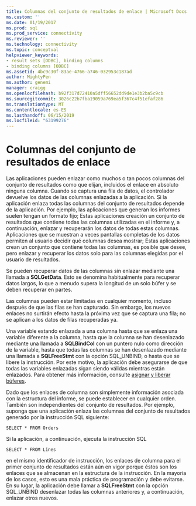 ```yaml
---
title: Columnas del conjunto de resultados de enlace | Microsoft Docs
ms.custom: ''
ms.date: 01/19/2017
ms.prod: sql
ms.prod_service: connectivity
ms.reviewer: ''
ms.technology: connectivity
ms.topic: conceptual
helpviewer_keywords:
- result sets [ODBC], binding columns
- binding columns [ODBC]
ms.assetid: 4bc9c30f-83ae-4766-a746-032953c187ad
author: MightyPen
ms.author: genemi
manager: craigg
ms.openlocfilehash: b92f317d72410a5dff56652dd9de1e3b2ba5c9cb
ms.sourcegitcommit: 3026c22b7fba19059a769ea5f367c4f51efaf286
ms.translationtype: MT
ms.contentlocale: es-ES
ms.lasthandoff: 06/15/2019
ms.locfileid: "63199276"
---
```

# <a name="binding-result-set-columns"></a>Columnas del conjunto de resultados de enlace
Las aplicaciones pueden enlazar como muchos o tan pocos columnas del conjunto de resultados como que elijan, incluidos el enlace en absoluto ninguna columna. Cuando se captura una fila de datos, el controlador devuelve los datos de las columnas enlazadas a la aplicación. Si la aplicación enlaza todas las columnas del conjunto de resultados depende de la aplicación. Por ejemplo, las aplicaciones que generan los informes suelen tengan un formato fijo; Estas aplicaciones creación un conjunto de resultados que contiene todas las columnas utilizadas en el informe y, a continuación, enlazar y recuperarán los datos de todas estas columnas. Aplicaciones que se muestran a veces pantallas completas de los datos permiten al usuario decidir qué columnas desea mostrar; Estas aplicaciones crean un conjunto que contiene todas las columnas, es posible que desee, pero enlazar y recuperar los datos solo para las columnas elegidas por el usuario de resultados.  
  
 Se pueden recuperar datos de las columnas sin enlazar mediante una llamada a **SQLGetData**. Esto se denomina habitualmente para recuperar datos largos, lo que a menudo supera la longitud de un solo búfer y se deben recuperar en partes.  
  
 Las columnas pueden estar limitadas en cualquier momento, incluso después de que las filas se han capturado. Sin embargo, los nuevos enlaces no surtirán efecto hasta la próxima vez que se captura una fila; no se aplican a los datos de filas recuperadas ya.  
  
 Una variable estando enlazada a una columna hasta que se enlaza una variable diferente a la columna, hasta que la columna se han desenlazado mediante una llamada a **SQLBindCol** con un puntero nulo como dirección de la variable, hasta que todas las columnas se han desenlazado mediante una llamada a **SQLFreeStmt** con la opción SQL_UNBIND, o hasta que se libere la instrucción. Por este motivo, la aplicación debe asegurarse de que todas las variables enlazadas sigan siendo válidas mientras están enlazados. Para obtener más información, consulte [asignar y liberar búferes](../../../odbc/reference/develop-app/allocating-and-freeing-buffers.md).  
  
 Dado que los enlaces de columna son simplemente información asociada con la estructura del informe, se puede establecer en cualquier orden. También son independientes del conjunto de resultados. Por ejemplo, suponga que una aplicación enlaza las columnas del conjunto de resultados generado por la instrucción SQL siguiente:  
  
```  
SELECT * FROM Orders  
```  
  
 Si la aplicación, a continuación, ejecuta la instrucción SQL  
  
```  
SELECT * FROM Lines  
```  
  
 en el mismo identificador de instrucción, los enlaces de columna para el primer conjunto de resultados están aún en vigor porque éstos son los enlaces que se almacenan en la estructura de la instrucción. En la mayoría de los casos, esto es una mala práctica de programación y debe evitarse. En su lugar, la aplicación debe llamar a **SQLFreeStmt** con la opción SQL_UNBIND desenlazar todas las columnas anteriores y, a continuación, enlazar otros nuevos.
